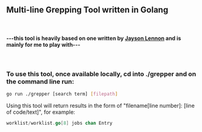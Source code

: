 ## Multi-line Grepping Tool written in Golang

&nbsp;
#### ---this tool is heavily based on one written by [Jayson Lennon](https://github.com/jayson-lennon) and is mainly for me to play with---
&nbsp;

### To use this tool, once available locally, cd into ./grepper and on the command line run:

```bash
go run ./grepper [search term] [filepath]
```

Using this tool will return results in the form of "filename[line number]: [line of code/text]", 
for example: 

```go
worklist/worklist.go[8] jobs chan Entry
```